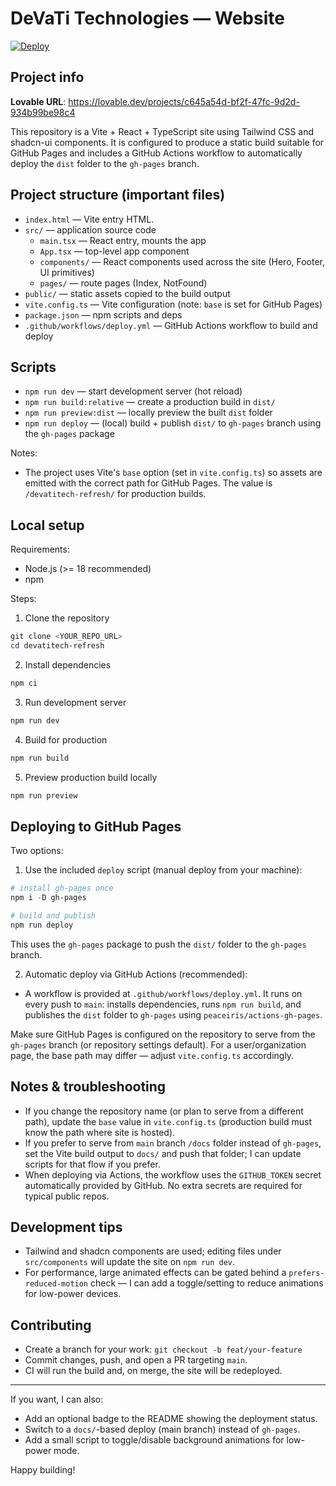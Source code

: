 # DeVaTi Technologies — Website

[![Deploy](https://github.com/PrabhuVinod/devatitech-refresh/actions/workflows/deploy.yml/badge.svg)](https://github.com/PrabhuVinod/devatitech-refresh/actions/workflows/deploy.yml)

## Project info

**Lovable URL**: https://lovable.dev/projects/c645a54d-bf2f-47fc-9d2d-934b99be98c4

This repository is a Vite + React + TypeScript site using Tailwind CSS and shadcn-ui components. It is configured to produce a static build suitable for GitHub Pages and includes a GitHub Actions workflow to automatically deploy the `dist` folder to the `gh-pages` branch.

## Project structure (important files)

- `index.html` — Vite entry HTML.
- `src/` — application source code
	- `main.tsx` — React entry, mounts the app
	- `App.tsx` — top-level app component
	- `components/` — React components used across the site (Hero, Footer, UI primitives)
	- `pages/` — route pages (Index, NotFound)
- `public/` — static assets copied to the build output
- `vite.config.ts` — Vite configuration (note: `base` is set for GitHub Pages)
- `package.json` — npm scripts and deps
- `.github/workflows/deploy.yml` — GitHub Actions workflow to build and deploy

## Scripts

- `npm run dev` — start development server (hot reload)
- `npm run build:relative` — create a production build in `dist/`
- `npm run preview:dist` — locally preview the built `dist` folder
- `npm run deploy` — (local) build + publish `dist/` to `gh-pages` branch using the `gh-pages` package

Notes:
- The project uses Vite's `base` option (set in `vite.config.ts`) so assets are emitted with the correct path for GitHub Pages. The value is `/devatitech-refresh/` for production builds.

## Local setup

Requirements:
- Node.js (>= 18 recommended)
- npm

Steps:

1. Clone the repository

```powershell
git clone <YOUR_REPO_URL>
cd devatitech-refresh
```

2. Install dependencies

```powershell
npm ci
```

3. Run development server

```powershell
npm run dev
```

4. Build for production

```powershell
npm run build
```

5. Preview production build locally

```powershell
npm run preview
```

## Deploying to GitHub Pages

Two options:

1) Use the included `deploy` script (manual deploy from your machine):

```powershell
# install gh-pages once
npm i -D gh-pages

# build and publish
npm run deploy
```

This uses the `gh-pages` package to push the `dist/` folder to the `gh-pages` branch.

2) Automatic deploy via GitHub Actions (recommended):

- A workflow is provided at `.github/workflows/deploy.yml`. It runs on every push to `main`: installs dependencies, runs `npm run build`, and publishes the `dist` folder to `gh-pages` using `peaceiris/actions-gh-pages`.

Make sure GitHub Pages is configured on the repository to serve from the `gh-pages` branch (or repository settings default). For a user/organization page, the base path may differ — adjust `vite.config.ts` accordingly.

## Notes & troubleshooting

- If you change the repository name (or plan to serve from a different path), update the `base` value in `vite.config.ts` (production build must know the path where site is hosted).
- If you prefer to serve from `main` branch `/docs` folder instead of `gh-pages`, set the Vite build output to `docs/` and push that folder; I can update scripts for that flow if you prefer.
- When deploying via Actions, the workflow uses the `GITHUB_TOKEN` secret automatically provided by GitHub. No extra secrets are required for typical public repos.

## Development tips

- Tailwind and shadcn components are used; editing files under `src/components` will update the site on `npm run dev`.
- For performance, large animated effects can be gated behind a `prefers-reduced-motion` check — I can add a toggle/setting to reduce animations for low-power devices.

## Contributing

- Create a branch for your work: `git checkout -b feat/your-feature`
- Commit changes, push, and open a PR targeting `main`.
- CI will run the build and, on merge, the site will be redeployed.

---

If you want, I can also:
- Add an optional badge to the README showing the deployment status.
- Switch to a `docs/`-based deploy (main branch) instead of `gh-pages`.
- Add a small script to toggle/disable background animations for low-power mode.

Happy building!
